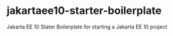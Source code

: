 # jakartaee10-starter-boilerplate
Jakarta EE 10 Stater Boilerplate for starting a Jakarta EE 10 project

